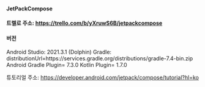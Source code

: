 #### JetPackCompose

#### 트렐로 주소: https://trello.com/b/yXruwS6B/jetpackcompose

#### 버전 
Android Studio: 2021.3.1 (Dolphin)
Gradle: distributionUrl=https\://services.gradle.org/distributions/gradle-7.4-bin.zip
Android Gradle Plugin= 7.3.0
Kotlin Plugin= 1.7.0

튜토리얼 주소: https://developer.android.com/jetpack/compose/tutorial?hl=ko
